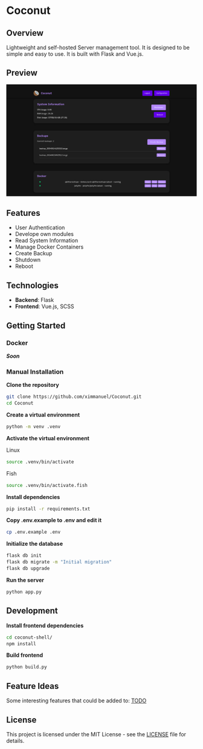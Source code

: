# Coconut

## Overview
Lightweight and self-hosted Server management tool. It is designed to be simple and easy to use. It is built with Flask and Vue.js.

## Preview
![Preview](./preview.png)

## Features
- User Authentication
- Develope own modules
- Read System Information
- Manage Docker Containers
- Create Backup
- Shutdown
- Reboot

## Technologies
- **Backend**: Flask
- **Frontend**: Vue.js, SCSS


## Getting Started

### Docker
***Soon***


### Manual Installation
**Clone the repository**
```bash
git clone https://github.com/ximmanuel/Coconut.git
cd Coconut
```

**Create a virtual environment**
```bash
python -m venv .venv
```

**Activate the virtual environment**

Linux
```bash
source .venv/bin/activate
```

Fish
```bash
source .venv/bin/activate.fish
```

**Install dependencies**
```bash
pip install -r requirements.txt
```

**Copy .env.example to .env and edit it**
```bash
cp .env.example .env
```

**Initialize the database**
```bash
flask db init
flask db migrate -m "Initial migration"
flask db upgrade
```

**Run the server**
```bash
python app.py
```

## Development

**Install frontend dependencies**
```bash
cd coconut-shell/
npm install
```

**Build frontend**
```bash
python build.py
```


## Feature Ideas
Some interesting features that could be added to: [TODO](Todo.md)


## License
This project is licensed under the MIT License - see the [LICENSE](LICENSE) file for details.
